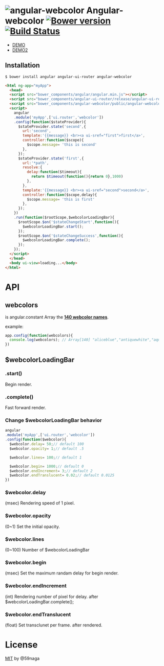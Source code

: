 # ![angular-webcolor][.svg] Angular-webcolor [![Bower version][bower-image]][bower] [![Build Status][travis-image]][travis]

* [DEMO](http://jsrun.it/59naga/angular-webcolor)
* [DEMO2](http://jsrun.it/59naga/yHIb)

## Installation
```bash
$ bower install angular angular-ui-router angular-webcolor
```

```html
<html ng-app="myApp">
  <head>
  <script src="bower_components/angular/angular.min.js"></script>
  <script src="bower_components/angular-ui-router/release/angular-ui-router.min.js"></script>
  <script src="bower_components/angular-webcolor/public/angular-webcolor.min.js"></script>
  <script>
    angular
    .module('myApp',['ui.router','webcolor'])
    .config(function($stateProvider){
      $stateProvider.state('second',{
        url:'second',
        template:'{{message}} <br><a ui-sref="first">first</a>',
        controller:function($scope){
          $scope.message= 'this is second'
        },
      });
      $stateProvider.state('first',{
        url:'*path',
        resolve:{
          delay:function($timeout){
            return $timeout(function(){return 0},1000)
          },
        },
        template:'{{message}} <br><a ui-sref="second">second</a>',
        controller:function($scope,delay){
          $scope.message= 'this is first'
        },
      });
    })
    .run(function($rootScope,$webcolorLoadingBar){
      $rootScope.$on('$stateChangeStart',function(){
        $webcolorLoadingBar.start();
      });
      $rootScope.$on('$stateChangeSuccess',function(){
        $webcolorLoadingBar.complete();
      });
    });
  </script>
  </head>
  <body ui-view>loading...</body>  
</html>
```

# API
## webcolors
is angular.constant Array the **[140 webcolor names](http://www.w3schools.com/html/html_colornames.asp)**.

example:
```js
app.config(function(webcolors){
  console.log(webcolors); // Array[140] "aliceblue","antiquewhite","aqua","...""
})
```
## $webcolorLoadingBar
### .start()
Begin render.
### .complete()
Fast forward render.

### Change $webcolorLoadingBar behavior
```js
angular
.module('myApp',['ui.router','webcolor'])
.config(function($webcolor){
  $webcolor.delay= 50;// default 100
  $webcolor.opacity= 1;// default .5

  $webcolor.lines= 100;// default 1

  $webcolor.begin= 1000;// default 0
  $webcolor.endIncrement= 3;// default 2
  $webcolor.endTranslucent= 0.02;// default 0.0125
})
```
### $webcolor.delay
(msec) Rendering speed of 1 pixel.

### $webcolor.opacity
(0~1) Set the initial opacity.

### $webcolor.lines
(0~100) Number of $webcolorLoadingBar

### $webcolor.begin
(msec) Set the maximum randam delay for begin render.

### $webcolor.endIncrement
(int) Rendering number of pixel for delay. after $webcolorLoadingBar.complete();
### $webcolor.endTranslucent
(float) Set transclunet per frame. after rendered.

# License
[MIT][License] by @59naga

[License]: http://59naga.mit-license.org/

[.svg]: https://cdn.rawgit.com/59naga/angular-webcolor/master/.svg?

[bower-image]: https://badge.fury.io/bo/angular-webcolor.svg
[bower]: http://badge.fury.io/bo/angular-webcolor
[travis-image]: https://travis-ci.org/59naga/angular-webcolor.svg?branch=master
[travis]: https://travis-ci.org/59naga/angular-webcolor

